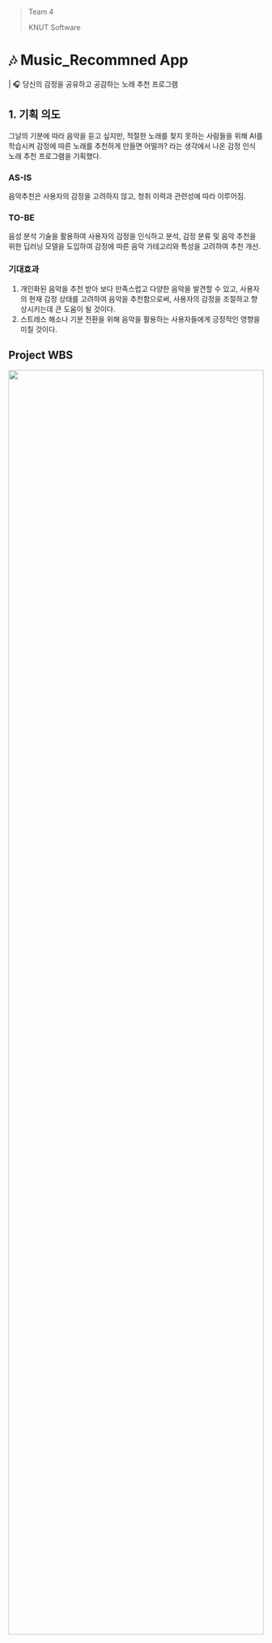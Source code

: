 > Team 4
> 
> KNUT Software

# 🎶 Music_Recommned App
| 🎧 당신의 감정을 공유하고 공감하는 노래 추천 프로그램

## 1. 기획 의도
그날의 기분에 따라 음악을 듣고 싶지만, 적절한 노래를 찾지 못하는 사람들을 위해 
AI를 학습시켜 감정에 따른 노래를 추천하게 만들면 어떨까? 라는 생각에서 나온 감정 인식 노래 추천 프로그램을 기획했다.

### AS-IS
음악추천은 사용자의 감정을 고려하지 않고, 청취 이력과 관련성에 따라 이루어짐.

### TO-BE
음성 분석 기술을 활용하여 사용자의 감정을 인식하고 분석, 감정 분류 및 음악 추천을 위한 딥러닝 모델을 도입하여 감정에 따른 음악 가테고리와 특성을 고려하여 추천 개선.

### 기대효과
1. 개인화된 음악을 추천 받아 보다 만족스럽고 다양한 음악을 발견할 수 있고, 사용자의 현재 감정 상태를 고려하여 음악을 추천함으로써, 사용자의 감정을 조절하고 향상시키는데 큰 도움이 될 것이다.
2. 스트레스 해소나 기분 전환을 위해 음악을 활용하는 사용자들에게 긍정적인 영향을 미칠 것이다.

## Project WBS
<img src="https://github.com/minnnnnn9/music_recommend/assets/84128787/344a10d8-efd3-4be3-aeb7-9fa4bb95926e"  width="100%" height="80%">

